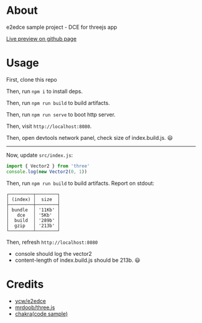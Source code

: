 # About

e2edce sample project - DCE for threejs app

[Live preview on github page](https://ycw.github.io/e2edce-sample-project/)



# Usage

First, clone this repo

Then, run `npm i` to install deps.

Then, run `npm run build` to build artifacts.

Then, run `npm run serve` to boot http server.

Then, visit `http://localhost:8080`.

Then, open devtools network panel, check size of index.build.js. 😃

---

Now, update `src/index.js`:

```js
import { Vector2 } from 'three'
console.log(new Vector2(0, 1))
```

Then, run `npm run build` to build artifacts. Report on stdout:

```
┌─────────┬────────┐
│ (index) │  size  │
├─────────┼────────┤
│ bundle  │ '11Kb' │
│   dce   │ '5Kb'  │
│  build  │ '289b' │
│  gzip   │ '213b' │
└─────────┴────────┘
```

Then, refresh `http://localhost:8080`

- console should log the vector2
- content-length of index.build.js should be 213b. 😃



# Credits

- [ycw/e2edce](https://github.com/ycw/e2edce)
- [mrdoob/three.js](https://github.com/mrdoob/three.js)
- [chakra(code sample)](https://codepen.io/ycw/pen/QWQVaRb)
